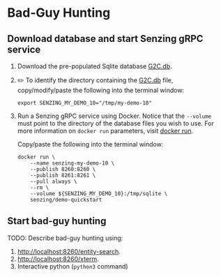 # Bad-Guy Hunting

## Download database and start Senzing gRPC service

1. Download the pre-populated Sqlite database
   [G2C.db](G2C.db).

1. :pencil2:
   To identify the directory containing the
   [G2C.db](G2C.db) file,
   copy/modify/paste the following into the terminal window:

    ```console
    export SENZING_MY_DEMO_10="/tmp/my-demo-10"
    ```

1. Run a Senzing gRPC service using Docker.
   Notice that the `--volume` must point to the directory of the database files you wish to use.
   For more information on `docker run` parameters,
   visit [docker run](https://docs.docker.com/engine/reference/commandline/run/).

   Copy/paste the following into the terminal window:

    ```console
    docker run \
        --name senzing-my-demo-10 \
        --publish 8260:8260 \
        --publish 8261:8261 \
        --pull always \
        --rm \
        --volume ${SENZING_MY_DEMO_10}:/tmp/sqlite \
        senzing/demo-quickstart

    ```

## Start bad-guy hunting

TODO: Describe bad-guy hunting using:

1. [http://localhost:8260/entity-search](http://localhost:8260/entity-search).
1. [http://localhost:8260/xterm](http://localhost:8260/xterm).
1. Interactive python (`python3` command)
